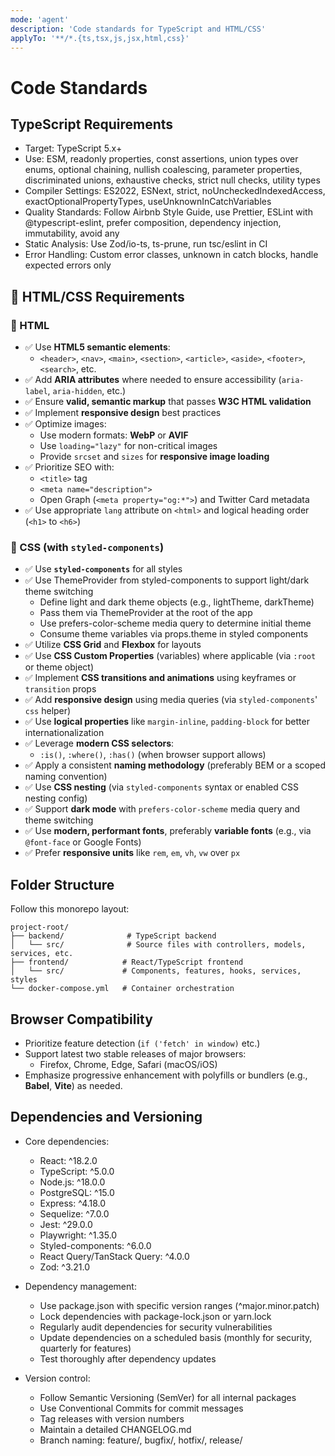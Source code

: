 ```yaml
---
mode: 'agent'
description: 'Code standards for TypeScript and HTML/CSS'
applyTo: '**/*.{ts,tsx,js,jsx,html,css}'
---
```


# Code Standards

## TypeScript Requirements

- Target: TypeScript 5.x+
- Use: ESM, readonly properties, const assertions, union types over enums, optional chaining, nullish coalescing, parameter properties, discriminated unions, exhaustive checks, strict null checks, utility types
- Compiler Settings: ES2022, ESNext, strict, noUncheckedIndexedAccess, exactOptionalPropertyTypes, useUnknownInCatchVariables
- Quality Standards: Follow Airbnb Style Guide, use Prettier, ESLint with @typescript-eslint, prefer composition, dependency injection, immutability, avoid any
- Static Analysis: Use Zod/io-ts, ts-prune, run tsc/eslint in CI
- Error Handling: Custom error classes, unknown in catch blocks, handle expected errors only

## 🧱 HTML/CSS Requirements

### 📄 HTML

- ✅ Use **HTML5 semantic elements**:
  - `<header>`, `<nav>`, `<main>`, `<section>`, `<article>`, `<aside>`, `<footer>`, `<search>`, etc.
- ✅ Add **ARIA attributes** where needed to ensure accessibility (`aria-label`, `aria-hidden`, etc.)
- ✅ Ensure **valid, semantic markup** that passes **W3C HTML validation**
- ✅ Implement **responsive design** best practices
- ✅ Optimize images:
  - Use modern formats: **WebP** or **AVIF**
  - Use `loading="lazy"` for non-critical images
  - Provide `srcset` and `sizes` for **responsive image loading**
- ✅ Prioritize SEO with:
  - `<title>` tag
  - `<meta name="description">`
  - Open Graph (`<meta property="og:*">`) and Twitter Card metadata
- ✅ Use appropriate `lang` attribute on `<html>` and logical heading order (`<h1>` to `<h6>`)

### 🎨 CSS (with `styled-components`)

- ✅ Use **`styled-components`** for all styles
- ✅ Use ThemeProvider from styled-components to support light/dark theme switching
  - Define light and dark theme objects (e.g., lightTheme, darkTheme)
  - Pass them via ThemeProvider at the root of the app
  - Use prefers-color-scheme media query to determine initial theme
  - Consume theme variables via props.theme in styled components
- ✅ Utilize **CSS Grid** and **Flexbox** for layouts
- ✅ Use **CSS Custom Properties** (variables) where applicable (via `:root` or theme object)
- ✅ Implement **CSS transitions and animations** using keyframes or `transition` props
- ✅ Add **responsive design** using media queries (via `styled-components`' `css` helper)
- ✅ Use **logical properties** like `margin-inline`, `padding-block` for better internationalization
- ✅ Leverage **modern CSS selectors**:
  - `:is()`, `:where()`, `:has()` (when browser support allows)
- ✅ Apply a consistent **naming methodology** (preferably BEM or a scoped naming convention)
- ✅ Use **CSS nesting** (via `styled-components` syntax or enabled CSS nesting config)
- ✅ Support **dark mode** with `prefers-color-scheme` media query and theme switching
- ✅ Use **modern, performant fonts**, preferably **variable fonts** (e.g., via `@font-face` or Google Fonts)
- ✅ Prefer **responsive units** like `rem`, `em`, `vh`, `vw` over `px`

## Folder Structure

Follow this monorepo layout:

    project-root/
    ├── backend/              # TypeScript backend
    │   └── src/              # Source files with controllers, models, services, etc.
    ├── frontend/            # React/TypeScript frontend
    │   └── src/             # Components, features, hooks, services, styles
    └── docker-compose.yml   # Container orchestration

## Browser Compatibility

- Prioritize feature detection (`if ('fetch' in window)` etc.)
- Support latest two stable releases of major browsers:
  - Firefox, Chrome, Edge, Safari (macOS/iOS)
- Emphasize progressive enhancement with polyfills or bundlers (e.g., **Babel**, **Vite**) as needed.

## Dependencies and Versioning

- Core dependencies:

  - React: ^18.2.0
  - TypeScript: ^5.0.0
  - Node.js: ^18.0.0
  - PostgreSQL: ^15.0
  - Express: ^4.18.0
  - Sequelize: ^7.0.0
  - Jest: ^29.0.0
  - Playwright: ^1.35.0
  - Styled-components: ^6.0.0
  - React Query/TanStack Query: ^4.0.0
  - Zod: ^3.21.0

- Dependency management:

  - Use package.json with specific version ranges (^major.minor.patch)
  - Lock dependencies with package-lock.json or yarn.lock
  - Regularly audit dependencies for security vulnerabilities
  - Update dependencies on a scheduled basis (monthly for security, quarterly for features)
  - Test thoroughly after dependency updates

- Version control:
  - Follow Semantic Versioning (SemVer) for all internal packages
  - Use Conventional Commits for commit messages
  - Tag releases with version numbers
  - Maintain a detailed CHANGELOG.md
  - Branch naming: feature/, bugfix/, hotfix/, release/
